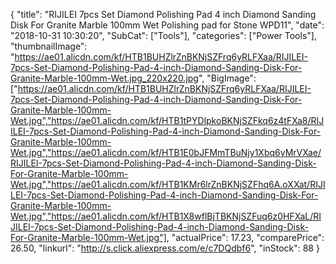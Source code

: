{
	"title": "RIJILEI 7pcs Set Diamond Polishing Pad 4 inch Diamond Sanding Disk For Granite Marble 100mm Wet Polishing pad for Stone WPD11",
	"date": "2018-10-31 10:30:20",
	"SubCat": ["Tools"],
	"categories": ["Power Tools"],
	"thumbnailImage": "https://ae01.alicdn.com/kf/HTB1BUHZlrZnBKNjSZFrq6yRLFXaa/RIJILEI-7pcs-Set-Diamond-Polishing-Pad-4-inch-Diamond-Sanding-Disk-For-Granite-Marble-100mm-Wet.jpg_220x220.jpg",
	"BigImage": ["https://ae01.alicdn.com/kf/HTB1BUHZlrZnBKNjSZFrq6yRLFXaa/RIJILEI-7pcs-Set-Diamond-Polishing-Pad-4-inch-Diamond-Sanding-Disk-For-Granite-Marble-100mm-Wet.jpg","https://ae01.alicdn.com/kf/HTB1tPYDlpkoBKNjSZFkq6z4tFXa8/RIJILEI-7pcs-Set-Diamond-Polishing-Pad-4-inch-Diamond-Sanding-Disk-For-Granite-Marble-100mm-Wet.jpg","https://ae01.alicdn.com/kf/HTB1E0bJFMmTBuNjy1Xbq6yMrVXae/RIJILEI-7pcs-Set-Diamond-Polishing-Pad-4-inch-Diamond-Sanding-Disk-For-Granite-Marble-100mm-Wet.jpg","https://ae01.alicdn.com/kf/HTB1KMr6lrZnBKNjSZFhq6A.oXXat/RIJILEI-7pcs-Set-Diamond-Polishing-Pad-4-inch-Diamond-Sanding-Disk-For-Granite-Marble-100mm-Wet.jpg","https://ae01.alicdn.com/kf/HTB1X8wflBjTBKNjSZFuq6z0HFXaL/RIJILEI-7pcs-Set-Diamond-Polishing-Pad-4-inch-Diamond-Sanding-Disk-For-Granite-Marble-100mm-Wet.jpg"],
	"actualPrice": 17.23,
	"comparePrice": 26.50,
	"linkurl": "http://s.click.aliexpress.com/e/c7DQdbf6",
	"inStock": 88
}
